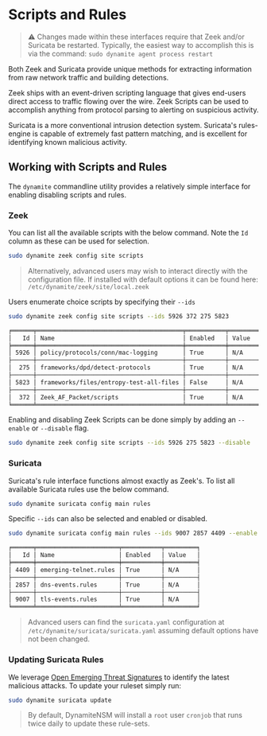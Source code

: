 # Scripts and Rules

> ⚠️ Changes made within these interfaces require that Zeek and/or Suricata be restarted. Typically, the easiest way to 
> accomplish this is via the command:
> `sudo dynamite agent process restart`

Both Zeek and Suricata provide unique methods for 
extracting information from raw network traffic and building detections.

Zeek ships with an event-driven scripting language that gives end-users direct access to traffic flowing over the wire.
Zeek Scripts can be used to accomplish anything from protocol parsing to 
alerting on suspicious activity. 

Suricata is a more conventional intrusion detection system. Suricata's rules-engine is capable of 
extremely fast pattern matching, and is excellent for identifying known malicious activity. 

## Working with Scripts and Rules

The `dynamite` commandline utility provides a relatively simple interface for 
enabling disabling scripts and rules. 

### Zeek

You can list all the available scripts with the below command. Note the `Id` column as these can be used for selection.
```bash
sudo dynamite zeek config site scripts
```

> Alternatively, advanced users may wish to interact directly with the configuration file. If installed with default options
it can be found here: `/etc/dynamite/zeek/site/local.zeek`

Users enumerate choice scripts by specifying their `--ids`

```bash
sudo dynamite zeek config site scripts --ids 5926 372 275 5823
```

```markdown
╒══════╤═════════════════════════════════════════╤═══════════╤═════════╕
│   Id │ Name                                    │ Enabled   │ Value   │
╞══════╪═════════════════════════════════════════╪═══════════╪═════════╡
│ 5926 │ policy/protocols/conn/mac-logging       │ True      │ N/A     │
├──────┼─────────────────────────────────────────┼───────────┼─────────┤
│  275 │ frameworks/dpd/detect-protocols         │ True      │ N/A     │
├──────┼─────────────────────────────────────────┼───────────┼─────────┤
│ 5823 │ frameworks/files/entropy-test-all-files │ False     │ N/A     │
├──────┼─────────────────────────────────────────┼───────────┼─────────┤
│  372 │ Zeek_AF_Packet/scripts                  │ True      │ N/A     │
╘══════╧═════════════════════════════════════════╧═══════════╧═════════╛
```

Enabling and disabling Zeek Scripts can be done simply by adding an `--enable` or `--disable` flag.

```bash
sudo dynamite zeek config site scripts --ids 5926 275 5823 --disable
```

### Suricata

Suricata's rule interface functions almost exactly as Zeek's. To list all available Suricata rules use the below command.

```bash
sudo dynamite suricata config main rules
```

Specific `--ids` can also be selected and enabled or disabled.

```bash
sudo dynamite suricata config main rules --ids 9007 2857 4409 --enable
```

```markdown
╒══════╤═══════════════════════╤═══════════╤═════════╕
│   Id │ Name                  │ Enabled   │ Value   │
╞══════╪═══════════════════════╪═══════════╪═════════╡
│ 4409 │ emerging-telnet.rules │ True      │ N/A     │
├──────┼───────────────────────┼───────────┼─────────┤
│ 2857 │ dns-events.rules      │ True      │ N/A     │
├──────┼───────────────────────┼───────────┼─────────┤
│ 9007 │ tls-events.rules      │ True      │ N/A     │
╘══════╧═══════════════════════╧═══════════╧═════════╛
```

> Advanced users can find the `suricata.yaml` configuration at `/etc/dynamite/suricata/suricata.yaml` assuming 
> default options have not been changed.

### Updating Suricata Rules

We leverage [Open Emerging Threat Signatures](https://rules.emergingthreats.net/) to identify the latest malicious attacks. 
To update your ruleset simply run:

```bash
sudo dynamite suricata update
```

> By default, DynamiteNSM will install a `root` user `cronjob` that runs twice daily to update these rule-sets.
